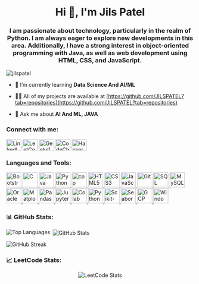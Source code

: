 <h1 align="center">Hi 👋, I'm Jils Patel</h1>
<h3 align="center">I am passionate about technology, particularly in the realm of Python. I am always eager to explore new developments in this area. Additionally, I have a strong interest in object-oriented programming with Java, as well as web development using HTML, CSS, and JavaScript.</h3>

<p align="left"> 
    <img src="https://komarev.com/ghpvc/?username=jilspatel&label=Profile%20views&color=0e75b6&style=flat" alt="jilspatel" /> 
</p>

- 🌱 I’m currently learning **Data Science And AI/ML**

- 👨‍💻 All of my projects are available at [https://github.com/JILSPATEL?tab=repositories](https://github.com/JILSPATEL?tab=repositories)

- 💬 Ask me about **AI And ML, JAVA**

<h3 align="left">Connect with me:</h3>
<p align="left">
    <a href="https://www.linkedin.com/in/jilspatel29765048/" target="blank">
        <img align="center" src="https://icon.icepanel.io/Technology/svg/LinkedIn.svg" alt="LinkedIn" height="30" width="40" />
    </a>
    <a href="https://leetcode.com/Jils_Patel/" target="blank">
        <img align="center" src="https://leetcode.com/static/images/LeetCode_logo_rvs.png" alt="LeetCode" height="30" width="40" />
    </a>
    <a href="https://www.geeksforgeeks.org/user/jils180e33q/" target="blank">
        <img align="center" src="https://img.icons8.com/color/512/GeeksforGeeks.png" alt="GeeksforGeeks" height="30" width="40" />
    </a>
    <a href="https://www.codechef.com/users/jils_18" target="blank">
        <img align="center" src="https://cdn.brandfetch.io/idM2-b7Taf/theme/light/logo.svg?c=1dxbfHSJFAPEGdCLU4o5B" alt="CodeChef" height="30" width="40" />
    </a>
    <a href="https://www.hackerrank.com/dashboard" target="blank">
        <img align="center" src="https://user-images.githubusercontent.com/17762967/42728663-26ebdb04-87dd-11e8-928f-fb01479a2ce1.png" alt="HackerRank" height="30" width="40" />
    </a>
</p>

<h3 align="left">Languages and Tools:</h3>
<p align="left"> 
    <a href="https://getbootstrap.com" target="_blank">
        <img src="https://user-images.githubusercontent.com/25181517/183898054-b3d693d4-dafb-4808-a509-bab54cf5de34.png" alt="Bootstrap" width="40" height="40"/>
    </a> 
    <a href="https://www.cprogramming.com/" target="_blank">
        <img src="https://user-images.githubusercontent.com/25181517/192106070-46255bcf-65e6-4c6b-a296-bf8d0d8fb2a7.png" alt="C" width="40" height="40"/>
    </a> 
    <a href="https://www.java.com" target="_blank">
        <img src="https://user-images.githubusercontent.com/25181517/117201156-9a724800-adec-11eb-9a9d-3cd0f67da4bc.png" alt="Java" width="40" height="40"/>
    </a> 
    <a href="https://www.python.org" target="_blank">
        <img src="https://user-images.githubusercontent.com/25181517/183423507-c056a6f9-1ba8-4312-a350-19bcbc5a8697.png" alt="Python" width="40" height="40"/>
    </a> 
    <a href="https://www.w3schools.com/cpp/" target="_blank">
        <img src="https://img.icons8.com/?size=100&id=TpULddJc4gTh&format=png&color=000000" alt="cpp" width="40" height="40"/>
    </a> 
    <a href="https://www.w3.org/html/" target="_blank">
        <img src="https://icon.icepanel.io/Technology/svg/HTML5.svg" alt="HTML5" width="40" height="40"/>
    </a>
    <a href="https://www.w3schools.com/css/" target="_blank">
        <img src="https://icon.icepanel.io/Technology/svg/CSS3.svg" alt="CSS3" width="40" height="40"/>
    </a> 
    <a href="https://www.w3schools.com/js/" target="_blank">
        <img src="https://www.vectorlogo.zone/logos/javascript/javascript-icon.svg" alt="JavaScript" width="40" height="40"/>
    </a> 
    <a href="https://git-scm.com/" target="_blank">
        <img src="https://www.vectorlogo.zone/logos/git-scm/git-scm-icon.svg" alt="Git" width="40" height="40"/>
    </a> 
    <a href="https://www.microsoft.com/en-us/sql-server" target="_blank">
        <img src="https://www.svgrepo.com/show/303229/microsoft-sql-server-logo.svg" alt="SQL Server" width="40" height="40"/>
    </a> 
    <a href="https://www.mysql.com/" target="_blank">
        <img src="https://user-images.githubusercontent.com/25181517/183896128-ec99105a-ec1a-4d85-b08b-1aa1620b2046.png" alt="MySQL" width="40" height="40"/>
    </a> 
    <a href="https://www.oracle.com/" target="_blank">
        <img src="https://user-images.githubusercontent.com/25181517/117208736-bdedc080-adf5-11eb-912f-61c7d43705f6.png" alt="Oracle" width="40" height="40"/>
    </a> 
    <a href="https://matplotlib.org/" target="_blank">
        <img src="https://icon.icepanel.io/Technology/svg/Matplotlib.svg" alt="Matplotlib" width="40" height="40"/>
    </a> 
    <a href="https://pandas.pydata.org/" target="_blank">
        <img src="https://icon.icepanel.io/Technology/png-shadow-512/Pandas.png" alt="Pandas" width="40" height="40"/>
    </a> 
    <a href="https://jupyter.org/" target="_blank">
        <img src="https://user-images.githubusercontent.com/25181517/183914128-3fc88b4a-4ac1-40e6-9443-9a30182379b7.png" alt="Jupyter" width="40" height="40"/>
    </a>
    <a href="https://colab.google/" target="_blank">
        <img src="https://colab.research.google.com/img/colab_favicon_256px.png" alt="Colab" width="40" height="40"/>
    </a>
    <a href="https://www.python.org" target="_blank">
        <img src="https://user-images.githubusercontent.com/25181517/183423507-c056a6f9-1ba8-4312-a350-19bcbc5a8697.png" alt="Python" width="40" height="40"/>
    </a> 
    <a href="https://scikit-learn.org/" target="_blank">
        <img src="https://upload.wikimedia.org/wikipedia/commons/0/05/Scikit_learn_logo_small.svg" alt="Scikit-learn" width="40" height="40"/>
    </a> 
    <a href="https://seaborn.pydata.org/" target="_blank">
        <img src="https://seaborn.pydata.org/_images/logo-mark-lightbg.svg" alt="Seaborn" width="40" height="40"/>
    </a> 
    <a href="https://cloud.google.com/" target="_blank">
        <img src="https://user-images.githubusercontent.com/25181517/183911547-990692bc-8411-4878-99a0-43506cdb69cf.png" alt="GCP" width="40" height="40"/>
    </a> 
    <a href="https://www.windows.com/" target="_blank">
        <img src="https://user-images.githubusercontent.com/25181517/186884150-05e9ff6d-340e-4802-9533-2c3f02363ee3.png" alt="Windows" width="40" height="40"/>
    </a> 
</p>

<h3 align="left">📊 GitHub Stats:</h3>
<p>
    <img align="left" src="https://github-readme-stats.vercel.app/api/top-langs?username=jilspatel&show_icons=true&locale=en&layout=compact" alt="Top Languages" />
</p>

<p>&nbsp;<img align="center" src="https://github-readme-stats.vercel.app/api?username=jilspatel&show_icons=true&locale=en" alt="GitHub Stats" /></p>

<p><img align="center" src="https://github-readme-streak-stats.herokuapp.com/?user=jilspatel" alt="GitHub Streak" /></p>

<h3 align="left">📈 LeetCode Stats:</h3>
<p align="center">
    <img src="https://leetcard.jacoblin.cool/Jils_Patel?theme=dark&font=baloo&ext=contest" alt="LeetCode Stats" />
</p>
